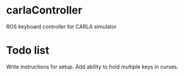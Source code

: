 # carlaController
ROS keyboard controller for CARLA simulator

# Todo list
Write instructions for setup.
Add ability to hold multiple keys in curses.
